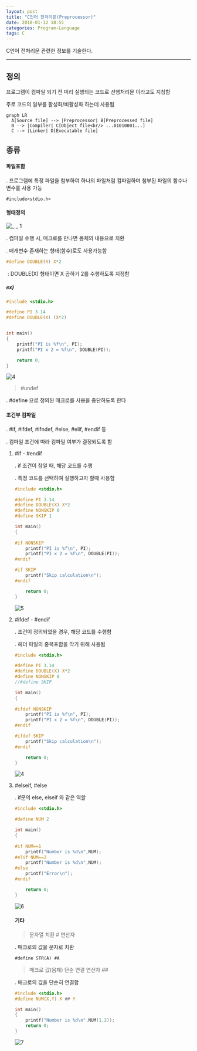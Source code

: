 ```yaml
---
layout: post
title: "C언어 전처리문(Preprocessor)"
date: 2018-01-12 18:55
categories: Program-Language
tags: C
---
```


C언어 전처리문 관련한 정보를 기술한다.

------

## 정의

프로그램이 컴파일 되기 전 미리 실행되는 코드로 선행처리문 이라고도 지칭함

주로 코드의 일부를 활성화/비활성화 하는데 사용됨

```mermaid
graph LR
  A[Source file] --> |Preprocessor| B[Preprocessed file]
  B --> |Compiler| C[Object file<br/> ...01010001...]
  C --> |Linker| D[Executable file]
```

## 종류

#### 파일포함

 . 프로그램에 특정 파일을 첨부하여 하나의 파일처럼 컴파일하며 첨부된 파일의 함수나 변수를 사용 가능

  `#include<stdio.h>`



#### 형태정의

 ![_ _ 1](https://user-images.githubusercontent.com/29933947/34866163-e7f0f24e-f7be-11e7-94b9-912a50719a48.png)

 . 컴파일 수행 시, 매크로를 만나면 몸체의 내용으로 치환

 . 매개변수 존재하는 형태(함수)로도 사용가능함

```c
#define DOUBLE(X) X*2
```

​    : DOUBLE(X) 형태이면 X 곱하기 2를 수행하도록 지정함

##### ex)    

```c
#include <stdio.h>

#define PI 3.14
#define DOUBLE(X) (X*2)


int main()
{
    printf("PI is %f\n", PI);
    printf("PI x 2 = %f\n", DOUBLE(PI));

    return 0;
}
```

 ![4](https://user-images.githubusercontent.com/29933947/34866479-04082406-f7c0-11e7-8c61-315cfad259a1.png)

> \#undef

   . #define 으로 정의된 매크로를 사용을 중단하도록 한다



#### 조건부 컴파일

 . #if, #ifdef, #ifndef, #else, #elif, #endif 등

 . 컴파일 조건에 따라 컴파일 여부가 결정되도록 함

1. \#if - #endif

   . if 조건이 참일 때, 해당 코드를 수행

   . 특정 코드를 선택하여 실행하고자 할때 사용함

   ```c
   #include <stdio.h>

   #define PI 3.14
   #define DOUBLE(X) X*2
   #define NONSKIP 0
   #define SKIP 1

   int main()
   {
       
   #if NONSKIP
       printf("PI is %f\n", PI);
       printf("PI x 2 = %f\n", DOUBLE(PI));
   #endif

   #if SKIP
       printf("Skip calculation\n");
   #endif

       return 0;
   }
   ```

   ![5](https://user-images.githubusercontent.com/29933947/34867510-b86027f2-f7c3-11e7-8ffe-29219f055e03.png)

2. \#ifdef - #endif

   . 조건이 정의되었을 경우, 해당 코드를 수행함

   . 헤더 파일의 중복포함을 막기 위해 사용됨

   ```c
   #include <stdio.h>

   #define PI 3.14
   #define DOUBLE(X) X*2
   #define NONSKIP 0
   //#define SKIP 

   int main()
   {
       
   #ifdef NONSKIP
       printf("PI is %f\n", PI);
       printf("PI x 2 = %f\n", DOUBLE(PI));
   #endif

   #ifdef SKIP
       printf("Skip calculation\n");
   #endif

       return 0;
   }
   ```

   ![4](https://user-images.githubusercontent.com/29933947/34866479-04082406-f7c0-11e7-8c61-315cfad259a1.png)

3. \#elseif, #else

   . if문의 else, elseif 와 같은 역할

   ```c
   #include <stdio.h>

   #define NUM 2

   int main()
   {
       
   #if NUM==1
       printf("Number is %d\n",NUM);
   #elif NUM==2
       printf("Number is %d\n",NUM);
   #else
       printf("Error\n");
   #endif

       return 0;
   }
   ```

   ![6](https://user-images.githubusercontent.com/29933947/34867878-24b13a9e-f7c5-11e7-985b-335beaa71d4b.png)

   #### 기타

   > 문자열 치환 \# 연산자

   . 매크로의 값을 문자로 치환

   ```
   #define STR(A) #A
   ```

   > 매크로 값(몸체) 단순 연결 연산자 \##
   >

   . 매크로의 값을 단순히 연결함

   ```c
   #include <stdio.h>
   #define NUM(X,Y) X ## Y

   int main()
   {
       printf("Number is %d\n",NUM(1,2));
       return 0;
   }
   ```

   ![7](https://user-images.githubusercontent.com/29933947/34869149-5aa31b14-f7c9-11e7-9477-568f16b29093.png)

